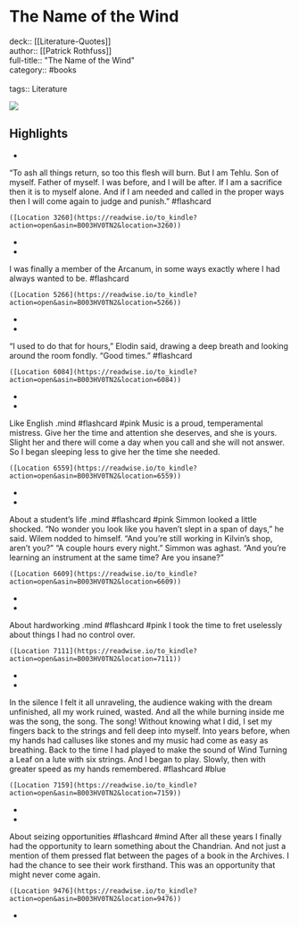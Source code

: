 # The Name of the Wind

deck:: [[Literature-Quotes]]\
author:: [[Patrick Rothfuss]]\
full-title:: "The Name of the Wind"\
category:: #books\
\
tags:: Literature  

![](https://images-na.ssl-images-amazon.com/images/I/51MUF7bj-lL._SL200_.jpg)

## Highlights
- 

“To ash all things return, so too this flesh will burn. But I am Tehlu. Son of myself. Father of myself. I was before, and I will be after. If I am a sacrifice then it is to myself alone. And if I am needed and called in the proper ways then I will come again to judge and punish.” #flashcard 


    ([Location 3260](https://readwise.io/to_kindle?action=open&asin=B003HV0TN2&location=3260))
-
- 

I was finally a member of the Arcanum, in some ways exactly where I had always wanted to be. #flashcard 


    ([Location 5266](https://readwise.io/to_kindle?action=open&asin=B003HV0TN2&location=5266))
-
- 

“I used to do that for hours,” Elodin said, drawing a deep breath and looking around the room fondly. “Good times.” #flashcard 


    ([Location 6084](https://readwise.io/to_kindle?action=open&asin=B003HV0TN2&location=6084))
-
- 
 Like English .mind #flashcard  #pink 
    Music is a proud, temperamental mistress. Give her the time and attention she deserves, and she is yours. Slight her and there will come a day when you call and she will not answer. So I began sleeping less to give her the time she needed.

    ([Location 6559](https://readwise.io/to_kindle?action=open&asin=B003HV0TN2&location=6559))
-
- 
 About a student’s life .mind #flashcard  #pink 
    Simmon looked a little shocked. “No wonder you look like you haven’t slept in a span of days,” he said. Wilem nodded to himself. “And you’re still working in Kilvin’s shop, aren’t you?” “A couple hours every night.” Simmon was aghast. “And you’re learning an instrument at the same time? Are you insane?”

    ([Location 6609](https://readwise.io/to_kindle?action=open&asin=B003HV0TN2&location=6609))
-
- 
 About hardworking .mind #flashcard  #pink 
    I took the time to fret uselessly about things I had no control over.

    ([Location 7111](https://readwise.io/to_kindle?action=open&asin=B003HV0TN2&location=7111))
-
- 

In the silence I felt it all unraveling, the audience waking with the dream unfinished, all my work ruined, wasted. And all the while burning inside me was the song, the song. The song! Without knowing what I did, I set my fingers back to the strings and fell deep into myself. Into years before, when my hands had calluses like stones and my music had come as easy as breathing. Back to the time I had played to make the sound of Wind Turning a Leaf on a lute with six strings. And I began to play. Slowly, then with greater speed as my hands remembered. #flashcard  #blue 


    ([Location 7159](https://readwise.io/to_kindle?action=open&asin=B003HV0TN2&location=7159))
-
- 
 About seizing opportunities #flashcard  #mind 
    After all these years I finally had the opportunity to learn something about the Chandrian. And not just a mention of them pressed flat between the pages of a book in the Archives. I had the chance to see their work firsthand. This was an opportunity that might never come again.

    ([Location 9476](https://readwise.io/to_kindle?action=open&asin=B003HV0TN2&location=9476))
-
